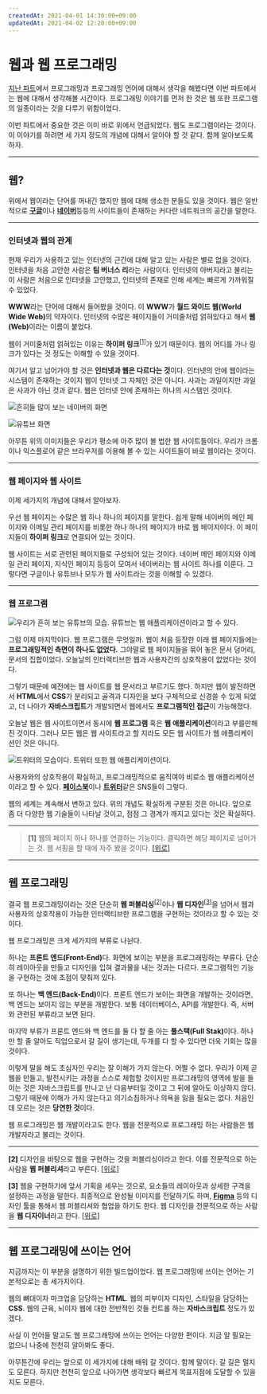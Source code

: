 ```yaml
---
createdAt: 2021-04-01 14:30:00+09:00
updatedAt: 2021-04-02 12:20:00+09:00
---
```


# 웹과 웹 프로그래밍
[지난 파트](1-what-is-programing.md)에서 프로그래밍과 프로그래밍 언어에 대해서 생각을 해봤다면 이번 파트에서는 웹에 대해서 생각해볼 시간이다. 프로그래밍 이야기를 먼저 한 것은 웹 또한 프로그램의 일종이라는 것을 다루기 위함이었다.

이번 파트에서 중요한 것은 이미 바로 위에서 언급되었다. 웹도 프로그램이라는 것이다. 이 이야기를 하려면 세 가지 정도의 개념에 대해서 알아야 할 것 같다. 함께 알아보도록 하자.

---

## 웹?
위에서 웹이라는 단어를 꺼내긴 했지만 웹에 대해 생소한 분들도 있을 것이다. 웹은 일반적으로 <strong>[구글](https://www.google.com/)</strong>이나 <strong>[네이버](https://www.naver.com/)</strong>등등의 사이트들이 존재하는 커다란 네트워크의 공간을 말한다.

---

### 인터넷과 웹의 관계
현재 우리가 사용하고 있는 인터넷의 근간에 대해 알고 있는 사람은 별로 없을 것이다. 인터넷을 처음 고안한 사람은 **팀 버너스 리**라는 사람이다. 인터넷의 아버지라고 불리는 이 사람은 처음으로 인터넷을 고안했고, 인터넷의 존재로 인해 세계는 빠르게 가까워질 수 있었다.

**WWW**라는 단어에 대해서 들어봤을 것이다. 이 **WWW**가 <strong>월드 와이드 웹(World Wide Web)</strong>의 약자이다. 인터넷의 수많은 페이지들이 거미줄처럼 얽혀있다고 해서 <strong>웹(Web)</strong>이라는 이름이 붙었다.

웹이 거미줄처럼 얽혀있는 이유는 **하이퍼 링크**<sup id="body1">[[1]](#note1)</sup>가 있기 때문이다. 웹의 어디를 가나 링크가 있다는 것 정도는 이해할 수 있을 것이다.

여기서 알고 넘어가야 할 것은 **인터넷과 웹은 다르다는 것**이다. 인터넷의 안에 웹이라는 시스템이 존재하는 것이지 웹이 인터넷 그 자체인 것은 아니다. 사과는 과일이지만 과일은 사과가 아닌 것과 같다. 웹은 인터넷 안에 존재하는 하나의 시스템인 것이다.

![흔히들 많이 보는 네이버의 화면](https://i.postimg.cc/m29HPYmM/Screenshot-2021-02-19-at-09-51-57.png)

![유튜브 화면](https://i.postimg.cc/X7Zv2dmJ/K-20210219-101721.png)

아무튼 위의 이미지들은 우리가 평소에 아주 많이 볼 법한 웹 사이트들이다. 우리가 크롬이나 익스플로어 같은 브라우저를 이용해 볼 수 있는 사이트들이 바로 웹이라는 것이다.

---

### 웹 페이지와 웹 사이트
이제 세가지의 개념에 대해서 알아보자.

우선 웹 페이지는 수많은 웹 하나 하나의 페이지를 말한다. 쉽게 말해 네이버의 메인 페이지와 이메일 관리 페이지를 비롯한 하나 하나의 페이지가 바로 웹 페이지이다. 이 페이지들이 **하이퍼 링크**로 연결되어 있는 것이다.

웹 사이트는 서로 관련된 페이지들로 구성되어 있는 것이다. 네이버 메인 페이지와 이메일 관리 페이지, 지식인 페이지 등등이 모여서 네이버라는 웹 사이트 하나를 이룬다. 그렇다면 구글이나 유튜브나 모두가 웹 사이트라는 것을 이해할 수 있겠다.

---

### 웹 프로그램
![우리가 흔히 보는 유튜브의 모습. 유튜브는 웹 애플리케이션이라고 할 수 있다.](https://i.postimg.cc/gcvxP23L/K-20210401-170120.png)

그럼 이제 마지막이다. 웹 프로그램은 무엇일까. 웹이 처음 등장한 이래 웹 페이지들에는 **프로그래밍적인 측면이 하나도 없었다.** 그야말로 웹 페이지들을 묶어 놓은 문서 덩어리, 문서의 집합이었다. 오늘날의 인터랙티브한 웹과 사용자간의 상호작용이 없었다는 것이다.

그렇기 때문에 예전에는 웹 사이트를 웹 문서라고 부르기도 했다.  하지만 웹이 발전하면서 **HTML**에서 **CSS**가 분리되고 골격과 디자인을 보다 구체적으로 신경쓸 수 있게 되었고, 더 나아가 **자바스크립트**가 개발되면서 웹에서도 **프로그램적인 접근**이 가능해졌다.

오늘날 웹은 웹 사이트이면서 동시에 **웹 프로그램** 혹은 **웹 애플리케이션**이라고 부를만해진 것이다. 그러나 모든 웹은 웹 사이트라고 할 지라도 모든 웹 사이트가 웹 애플리케이션인 것은 아니다.

![트위터의 모습이다. 트위터 또한 웹 애플리케이션이다.](https://i.postimg.cc/5y17ktMW/K-20210401-165911.png)

사용자와의 상호작용이 확실하고, 프로그래밍적으로 움직여야 비로소 웹 애플리케이션이라고 할 수 있다. <strong>[페이스북](https://www.facebook.com/)</strong>이나 <strong>[트위터](https://twitter.com/)</strong>같은 SNS들이 그렇다.

웹의 세계는 계속해서 변하고 있다. 위의 개념도 확실하게 구분된 것은 아니다. 앞으로 좀 더 다양한 웹 기술들이 나타날 것이고, 점점 그 경계가 깨지고 있다는 것은 확실하다.

---

> <strong id="note1">[1]</strong> 웹의 페이지 하나 하나를 연결하는 기능이다. 클릭하면 해당 페이지로 넘어가는 것. 웹 서핑을 할 때에 자주 봤을 것이다. [[위로]](#body1)

---

## 웹 프로그래밍
결국 웹 프로그래밍이라는 것은 단순히 **웹 퍼블리싱**<sup id="body2">[[2]](#note2)</sup>이나 **웹 디자인**<sup id="body3">[[3]](#note3)</sup>을 넘어서 웹과 사용자의 상호작용이 가능한 인터랙티브한 프로그램을 구현하는 것이라고 할 수 있는 것이다.

웹 프로그래밍은 크게 세가지의 부류로 나뉜다.

하나는 <strong>프론트 엔드(Front-End)</strong>다. 화면에 보이는 부분을 프로그래밍하는 부류다. 단순히 레이아웃을 만들고 디자인을 입혀 결과물을 내는 것과는 다르다. 프로그램적인 기능을 구현하는 것에 초점이 맞춰져 있다.

또 하나는 <strong>백 엔드(Back-End)</strong>이다. 프론트 엔드가 보이는 화면을 개발하는 것이라면, 백 엔드는 보이지 않는 부분을 개발한다. 보통 데이터베이스, API를 개발한다. 즉, 서버와 관련된 부류라고 보면 된다.

마지막 부류가 프론트 엔드와 백 엔드를 둘 다 할 줄 아는 <strong>풀스택(Full Stak)</strong>이다. 하나만 할 줄 알아도 직업으로서 갈 길이 생기는데, 두개를 다 할 수 있다면 더욱 기회는 많을 것이다.

이렇게 말을 해도 초심자인 우리는 잘 이해가 가지 않는다. 어쩔 수 없다. 우리가 이제 곧 웹을 만들고, 발전시키는 과정을 스스로 체험할 것이지만 프로그래밍의 영역에 발을 들이는 것은 자바스크립트를 만나고 난 다음부터일 것이고 그 뒤에 알아도 이상하지 않다. 그렇기 때문에 이해가 가지 않는다고 의기소침하거나 의욕을 잃을 필요는 없다. 처음인데 모르는 것은 **당연한 것**이다.

웹 프로그래밍은 웹 개발이라고도 한다. 웹을 전문적으로 프로그래밍 하는 사람들은 웹 개발자라고 불리는 것이다.

---

<strong id="note2">[2]</strong> 디자인을 바탕으로 웹을 구현하는 것을 퍼블리싱이라고 한다. 이를 전문적으로 하는 사람을 **웹 퍼블리셔**라고 부른다. [[위로]](#body2)

<strong id="note3">[3]</strong> 웹을 구현하기에 앞서 기획을 세우는 것으로, 요소들의 레이아웃과 상세한 구격을 설정하는 과정을 말한다. 최종적으로 완성될 이미지를 전달하기도 하며, **[Figma](https://www.figma.com/)** 등의 디자인 툴을 통해서 웹 퍼블리셔와 협업을 하기도 한다. 웹 디자인을 전문적으로 하는 사람을 **웹 디자이너**라고 한다. [[위로]](#body3)

---

## 웹 프로그래밍에 쓰이는 언어
지금까지는 이 부분을 설명하기 위한 빌드업이었다. 웹 프로그래밍에 쓰이는 언어는 기본적으로는 총 세가지이다.

웹의 뼈대이자 마크업을 담당하는 **HTML**. 웹의 피부이자 디자인, 스타일을 담당하는 **CSS**. 웹의 근육, 뇌이자 웹에 대한 전반적인 것들 컨트롤 하는 **자바스크립트** 정도가 있겠다.

사실 이 언어들 말고도 웹 프로그래밍에 쓰이는 언어는 다양한 편이다. 지금 알 필요는 없으니 나중에 천천히 알아봐도 좋다.

아무튼간에 우리는 앞으로 이 세가지에 대해 배워 갈 것이다. 함께 말이다. 갈 길은 멀지도 모른다. 하지만 천천히 앞으로 나아가면 생각보다 빠르게 목표지점에 도달할 수 있을지도 모른다.